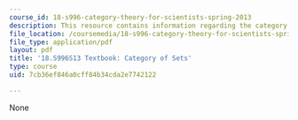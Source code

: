 ```yaml
---
course_id: 18-s996-category-theory-for-scientists-spring-2013
description: This resource contains information regarding the category of sets.
file_location: /coursemedia/18-s996-category-theory-for-scientists-spring-2013/7cb36ef846a0cff84b34cda2e7742122_MIT18_S996S13_chapter2.pdf
file_type: application/pdf
layout: pdf
title: '18.S996S13 Textbook: Category of Sets'
type: course
uid: 7cb36ef846a0cff84b34cda2e7742122

---
```

None